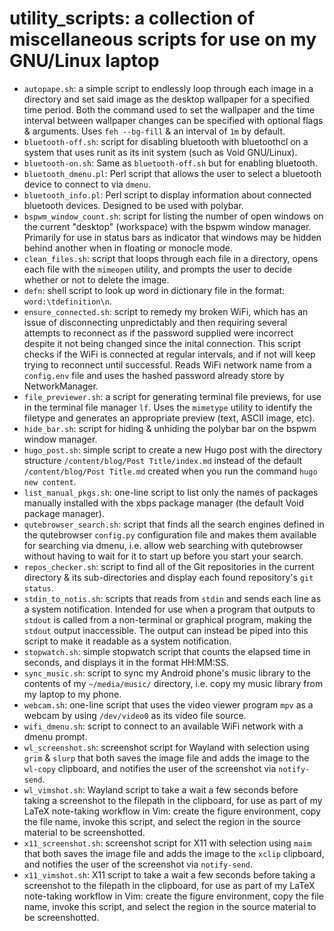 # utility_scripts: a collection of miscellaneous scripts for use on my GNU/Linux laptop
 - `autopape.sh`: a simple script to endlessly loop through each image in a directory and set said image as the desktop wallpaper for a specified time period.
 Both the command used to set the wallpaper and the time interval between wallpaper changes can be specified with optional flags & arguments.
 Uses `feh --bg-fill` & an interval of `1m` by default.
 - `bluetooth-off.sh`: script for disabling bluetooth with bluetoothcl on a system that uses 
 runit as its init system (such as Void GNU/Linux).
 - `bluetooth-on.sh`: Same as `bluetooth-off.sh` but for enabling bluetooth.
 - `bluetooth_dmenu.pl`: Perl script that allows the user to select a bluetooth device to connect to via `dmenu`.
 - `bluetooth_info.pl`: Perl script to display information about connected bluetooth devices. Designed to be used with polybar.
 - `bspwm_window_count.sh`: script for listing the number of open windows on the current "desktop" (workspace) with the bspwm window manager.
 Primarily for use in status bars as indicator that windows may be hidden behind another when in floating or monocle mode.
 - `clean_files.sh`: script that loops through each file in a directory, opens each file with the `mimeopen` utility, and prompts the user to decide whether
 or not to delete the image.
 - `defn`: shell script to look up word in dictionary file in the format: `word:\tdefinition\n`.
 - `ensure_connected.sh`: script to remedy my broken WiFi, which has an issue of disconnecting unpredictably and then requiring several attempts to reconnect as 
 if the password supplied were incorrect despite it not being changed since the inital connection.
 This script checks if the WiFi is connected at regular intervals, and if not will keep trying to reconnect until successful.
 Reads WiFi network name from a `config.env` file and uses the hashed password already store by NetworkManager.
 - `file_previewer.sh`: a script for generating terminal file previews, for use in the terminal file manager `lf`.
 Uses the `mimetype` utility to identify the filetype and generates an appropriate preview (text, ASCII image, etc).
 - `hide_bar.sh`: script for hiding & unhiding the polybar bar on the bspwm window manager.
 - `hugo_post.sh`: simple script to create a new Hugo post with the directory structure `/content/blog/Post Title/index.md` instead of the default
 `/content/blog/Post Title.md` created when you run the command `hugo new content`.
 - `list_manual_pkgs.sh`: one-line script to list only the names of packages manually installed with the xbps package manager (the default Void package manager).
 - `qutebrowser_search.sh`: script that finds all the search engines defined in the qutebrowser `config.py` configuration file and makes them available for
 searching via dmenu, i.e. allow web searching with qutebrowser without having to wait for it to start up before you start your search.
 - `repos_checker.sh`: script to find all of the Git repositories in the current directory & its sub-directories and display each found repository's `git status`.
 - `stdin_to_notis.sh`: scripts that reads from `stdin` and sends each line as a system notification.
 Intended for use when a program that outputs to `stdout` is called from a non-terminal or graphical program, making the `stdout` output inaccessible.
 The output can instead be piped into this script to make it readable as a system notification.
 - `stopwatch.sh`: simple stopwatch script that counts the elapsed time in seconds, and displays it in the format HH:MM:SS.
 - `sync_music.sh`: script to sync my Android phone's music library to the contents of my `~/media/music/` directory, i.e. copy my music library from my
 laptop to my phone.
 - `webcam.sh`: one-line script that uses the video viewer program `mpv` as a webcam by using `/dev/video0` as its video file source.
 - `wifi_dmenu.sh`: script to connect to an available WiFi network with a dmenu prompt. 
 - `wl_screenshot.sh`: screenshot script for Wayland with selection using `grim` & `slurp` that both saves the image file and adds the image to the `wl-copy` clipboard, and notifies the user of the screenshot via `notify-send`.
 - `wl_vimshot.sh`: Wayland script to take a wait a few seconds before taking a screenshot to the filepath in the clipboard, for use as part of my LaTeX note-taking workflow in Vim: create the figure environment, copy the file name, invoke this script, and select the region in the source material to be screenshotted.
 - `x11_screenshot.sh`: screenshot script for X11 with selection using `maim` that both saves the image file and adds the image to the `xclip` clipboard, and notifies the user
 of the screenshot via `notify-send`.
 - `x11_vimshot.sh`: X11 script to take a wait a few seconds before taking a screenshot to the filepath in the clipboard, for use as part of my LaTeX note-taking workflow in Vim: create the figure environment, copy the file name, invoke this script, and select the region in the source material to be screenshotted.
